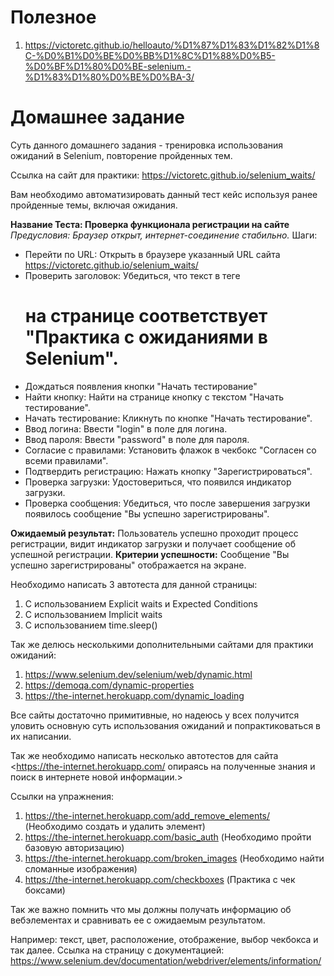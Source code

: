 # Полезное 

1. https://victoretc.github.io/helloauto/%D1%87%D1%83%D1%82%D1%8C-%D0%B1%D0%BE%D0%BB%D1%8C%D1%88%D0%B5-%D0%BF%D1%80%D0%BE-selenium.-%D1%83%D1%80%D0%BE%D0%BA-3/

# Домашнее задание 

Суть данного домашнего задания - тренировка использования ожиданий в Selenium, повторение пройденных тем. 

Ссылка на сайт для практики: <https://victoretc.github.io/selenium_waits/>

Вам необходимо автоматизировать данный тест кейс используя ранее пройденные темы, включая ожидания.

**Название Теста: Проверка функционала регистрации на сайте**
*Предусловия: Браузер открыт, интернет-соединение стабильно.*
Шаги:

* Перейти по URL: Открыть в браузере указанный URL сайта <https://victoretc.github.io/selenium_waits/>
* Проверить заголовок: Убедиться, что текст в теге <h1> на странице соответствует "Практика с ожиданиями в Selenium".
* Дождаться появления кнопки "Начать тестирование"
* Найти кнопку: Найти на странице кнопку с текстом "Начать тестирование".
* Начать тестирование: Кликнуть по кнопке "Начать тестирование".
* Ввод логина: Ввести "login" в поле для логина.
* Ввод пароля: Ввести "password" в поле для пароля.
* Согласие с правилами: Установить флажок в чекбокс "Согласен со всеми правилами".
* Подтвердить регистрацию: Нажать кнопку "Зарегистрироваться".
* Проверка загрузки: Удостовериться, что появился индикатор загрузки.
* Проверка сообщения: Убедиться, что после завершения загрузки появилось сообщение "Вы успешно зарегистрированы".

**Ожидаемый результат:** Пользователь успешно проходит процесс регистрации, видит индикатор загрузки и получает сообщение об успешной регистрации.
**Критерии успешности:** Сообщение "Вы успешно зарегистрированы" отображается на экране.

Необходимо написать 3 автотеста для данной страницы:

1. С использованием Explicit waits и Expected Conditions
2. С использованием Implicit waits
3. С использованием time.sleep()

Так же делюсь несколькими дополнительными сайтами для практики ожиданий:

1. <https://www.selenium.dev/selenium/web/dynamic.html>
2. <https://demoqa.com/dynamic-properties>
3. <https://the-internet.herokuapp.com/dynamic_loading>

Все сайты достаточно примитивные, но надеюсь у всех получится уловить основную суть использования ожиданий и попрактиковаться в их написании.  

Так же необходимо написать несколько автотестов для сайта <https://the-internet.herokuapp.com/ опираясь на полученные знания и поиск в интернете новой информации.>

Ссылки на упражнения:

1. <https://the-internet.herokuapp.com/add_remove_elements/> (Необходимо создать и удалить элемент)
2. <https://the-internet.herokuapp.com/basic_auth> (Необходимо пройти базовую авторизацию)
3. <https://the-internet.herokuapp.com/broken_images> (Необходимо найти сломанные изображения)
4. <https://the-internet.herokuapp.com/checkboxes> (Практика с чек боксами)

Так же важно помнить что мы должны получать информацию об вебэлементах и сравнивать ее с ожидаемым результатом.

Например: текст, цвет, расположение, отображение, выбор чекбокса и так далее. 
Ссылка на страницу с документацией: <https://www.selenium.dev/documentation/webdriver/elements/information/>